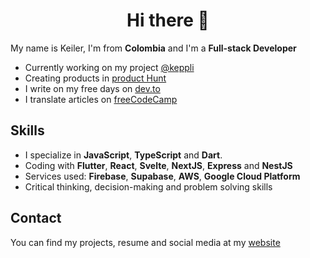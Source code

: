 <div align="center">
  <h1>Hi there 👋</h1>
</div>


My name is Keiler, I'm from **Colombia** and I'm a **Full-stack Developer**
- Currently working on my project [@keppli](https://github.com/keppli)
- Creating products in [product Hunt](https://www.producthunt.com/@reliek21)
- I write on my free days on [dev.to](https://dev.to/reliek21)
- I translate articles on [freeCodeCamp](https://www.freecodecamp.org/espanol/news/author/keilerguardo)

## Skills
- I specialize in **JavaScript**, **TypeScript** and **Dart**.
- Coding with **Flutter**, **React**, **Svelte**, **NextJS**, **Express** and **NestJS**
- Services used: **Firebase**, **Supabase**, **AWS**, **Google Cloud Platform**
- Critical thinking, decision-making and problem solving skills

## Contact
You can find my projects, resume and social media at my [website](https://keilerguardo.com/)
